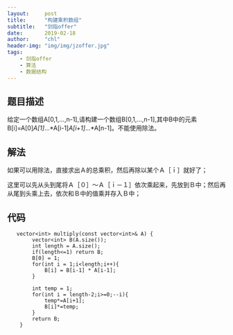 ```yaml
---
layout:     post
title:      "构建乘积数组"
subtitle:   "剑指offer"
date:       2019-02-18
author:     "chl"
header-img: "img/img/jzoffer.jpg"
tags:
    - 剑指offer
    - 算法
    - 数据结构
--- 
```


## 题目描述
给定一个数组A[0,1,...,n-1],请构建一个数组B[0,1,...,n-1],其中B中的元素B[i]=A[0]*A[1]*...*A[i-1]*A[i+1]*...*A[n-1]。不能使用除法。

## 解法
如果可以用除法，直接求出Ａ的总乘积，然后再除以某个Ａ［ｉ］就好了；  

这里可以先从头到尾将Ａ［０］～Ａ［ｉ－１］依次乘起来，先放到Ｂ中；然后再从尾到头乘上去，依次和Ｂ中的值乘并存入Ｂ中；

## 代码
```
   vector<int> multiply(const vector<int>& A) {
        vector<int> B(A.size());
        int length = A.size();
        if(length<=1) return B;
        B[0] = 1;
        for(int i = 1;i<length;i++){
            B[i] = B[i-1] * A[i-1];
        }
        
        int temp = 1;
        for(int i = length-2;i>=0;--i){
            temp*=A[i+1];
            B[i]*=temp;
        }
        return B;
    }
```
